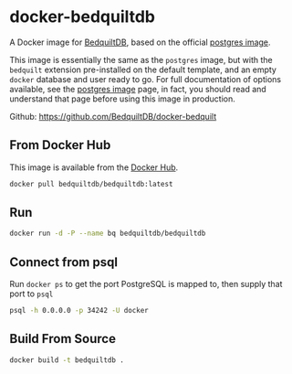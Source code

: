 # docker-bedquiltdb

A Docker image for [BedquiltDB](https://bedquiltdb.github.io), based on the official [postgres image](https://hub.docker.com/_/postgres/).

This image is essentially the same as the `postgres` image, but with the `bedquilt` extension pre-installed on the default template, and an empty `docker` database and user ready to go. For full documentation of options available, see the [postgres image](https://hub.docker.com/_/postgres/) page, in fact, you should read and understand that page before using this image in production.


Github: https://github.com/BedquiltDB/docker-bedquilt


## From Docker Hub

This image is available from the [Docker Hub](https://hub.docker.com/r/bedquiltdb/bedquiltdb/).

```bash
docker pull bedquiltdb/bedquiltdb:latest
```


## Run

```bash
docker run -d -P --name bq bedquiltdb/bedquiltdb
```


## Connect from psql

Run `docker ps` to get the port PostgreSQL is mapped to, then supply that port to `psql`

```bash
psql -h 0.0.0.0 -p 34242 -U docker
```


## Build From Source

```bash
docker build -t bedquiltdb .
```
